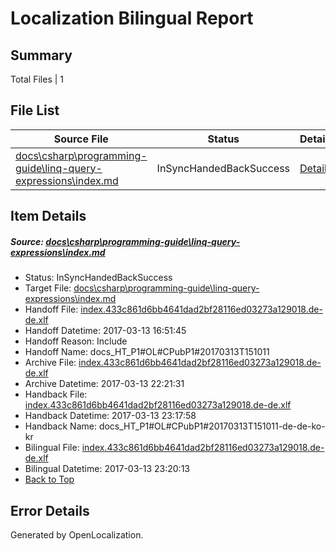 # <a name='report-top'></a> Localization Bilingual Report

## Summary
 Total Files | 1

## File List
 Source File | Status | Details 
 ----------- | ------ | ------- 
 [docs\csharp\programming-guide\linq-query-expressions\index.md](https://github.com/dotnet/docs/blob/a06bd2a17f1d6c7308fa6337c866c1ca2e7281c0/docs/csharp/programming-guide/linq-query-expressions/index.md) | InSyncHandedBackSuccess | [Details](#ade0ec01fa6dc919953385aedbf59c448bc7ba912806)

## Item Details
##### <a name='ade0ec01fa6dc919953385aedbf59c448bc7ba912806'></a> Source: [docs\csharp\programming-guide\linq-query-expressions\index.md](https://github.com/dotnet/docs/blob/a06bd2a17f1d6c7308fa6337c866c1ca2e7281c0/docs/csharp/programming-guide/linq-query-expressions/index.md)
* Status: InSyncHandedBackSuccess
* Target File: [docs\csharp\programming-guide\linq-query-expressions\index.md](https://github.com/dotnet/docs.de-de/blob/25d1e5401b8fc57f1a77bf2b0eed96e62d82a864/docs/csharp/programming-guide/linq-query-expressions/index.md)
* Handoff File: [index.433c861d6bb4641dad2bf28116ed03273a129018.de-de.xlf](https://github.com/dotnet/docs.handoff/blob/1555a609d292d544ed4bea3f62eed542f5e22337/ol-handoff/dotnet/docs.de-de/master/p1-ht/index.433c861d6bb4641dad2bf28116ed03273a129018.de-de.xlf)
* Handoff Datetime: 2017-03-13 16:51:45
* Handoff Reason: Include
* Handoff Name: docs_HT_P1#OL#CPubP1#20170313T151011
* Archive File: [index.433c861d6bb4641dad2bf28116ed03273a129018.de-de.xlf](https://github.com/dotnet/docs.handoff/blob/d3a746f5b6b9fd1f90e2eabe1897f01ece7d9756/ol-archive/dotnet/docs.de-de/master/p1-ht/index.433c861d6bb4641dad2bf28116ed03273a129018.de-de.xlf)
* Archive Datetime: 2017-03-13 22:21:31
* Handback File: [index.433c861d6bb4641dad2bf28116ed03273a129018.de-de.xlf](https://github.com/dotnet/docs.handback/blob/b7b5ce6529200757b4c49450e70a680eff93839e/ol-handback/dotnet/docs.de-de/master/p1-ht/index.433c861d6bb4641dad2bf28116ed03273a129018.de-de.xlf)
* Handback Datetime: 2017-03-13 23:17:58
* Handback Name: docs_HT_P1#OL#CPubP1#20170313T151011-de-de-ko-kr
* Bilingual File: [index.433c861d6bb4641dad2bf28116ed03273a129018.de-de.xlf](https://github.com/dotnet/docs.handback/blob/b7b5ce6529200757b4c49450e70a680eff93839e/ol-handback/dotnet/docs.de-de/master/p1-ht/index.433c861d6bb4641dad2bf28116ed03273a129018.de-de.xlf)
* Bilingual Datetime: 2017-03-13 23:20:13
* [Back to Top](#report-top)


## Error Details

Generated by OpenLocalization.
